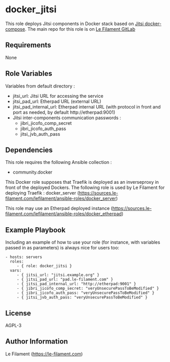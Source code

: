 docker_jitsi
============

This role deploys Jitsi components in Docker stack based on [Jitsi docker-compose](https://github.com/jitsi/docker-jitsi-meet/blob/master/examples/traefik-v2/docker-compose.yml).
The main repo for this role is on [Le Filament GitLab](https://sources.le-filament.com/lefilament/ansible-roles/docker_jitsi.git)

Requirements
------------

None

Role Variables
--------------

Variables from default directory :
* jitsi_url: Jitsi URL for accessing the service
* jitsi_pad_url: Etherpad URL (external URL)
* jitsi_pad_internal_url: Etherpad internal URL (with protocol in front and port as needed, by default http://etherpad:9001)
* Jitsi inter-components communication passwords :
  * jibri_jicofo_comp_secret
  * jibri_jicofo_auth_pass
  * jitsi_jvb_auth_pass


Dependencies
------------

This role requires the following Ansible collection :
* community.docker

This Docker role supposes that Traefik is deployed as an inverseproxy in front of the deployed Dockers.
The following role is used by Le Filament for deploying Traefik : docker_server (https://sources.le-filament.com/lefilament/ansible-roles/docker_server)

This role may use an Etherpad deployed instance (https://sources.le-filament.com/lefilament/ansible-roles/docker_etherpad)

Example Playbook
----------------

Including an example of how to use your role (for instance, with variables passed in as parameters) is always nice for users too:

    - hosts: servers
      roles:
         - { role: docker_jitsi }
      vars:
         - { jitsi_url: "jitsi.example.org" }
         - { jitsi_pad_url: "pad.le-filament.com" }
         - { jitsi_pad_internal_url: "http://etherpad:9001" }
         - { jibri_jicofo_comp_secret: "veryUnsecurePassToBeModified" }
         - { jibri_jicofo_auth_pass: "veryUnsecurePassToBeModified" }
         - { jitsi_jvb_auth_pass: "veryUnsecurePassToBeModified" }

License
-------

AGPL-3

Author Information
------------------

Le Filament (https://le-filament.com)
